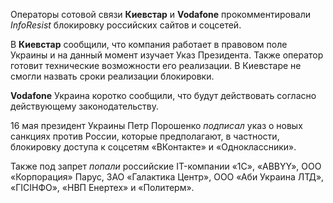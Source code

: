 Операторы сотовой связи **Киевстар** и **Vodafone** прокомментировали *InfoResist* блокировку российских сайтов и соцсетей.

В **Киевстар** сообщили, что компания работает в правовом поле Украины и на данный момент изучает Указ Президента. Также оператор готовит технические возможности его реализации. В Киевстаре не смогли назвать сроки реализации блокировки.

**Vodafone** Украина коротко сообщили, что будут действовать согласно действующему законодательству.

16 мая президент Украины Петр Порошенко *подписал* указ о новых санкциях против России, которые предполагают, в частности, блокировку доступа к соцсетям «ВКонтакте» и «Одноклассники».

Также под запрет *попали* российские IT-компании «1С», «ABBYY», ООО «Корпорация» Парус,  ЗАО «Галактика Центр», ООО «Аби Украина ЛТД»,  «ГІСІНФО», «НВП Енертех» и «Политерм».